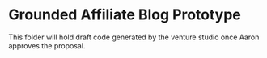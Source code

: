 # Grounded Affiliate Blog Prototype

This folder will hold draft code generated by the venture studio once Aaron approves the proposal.
